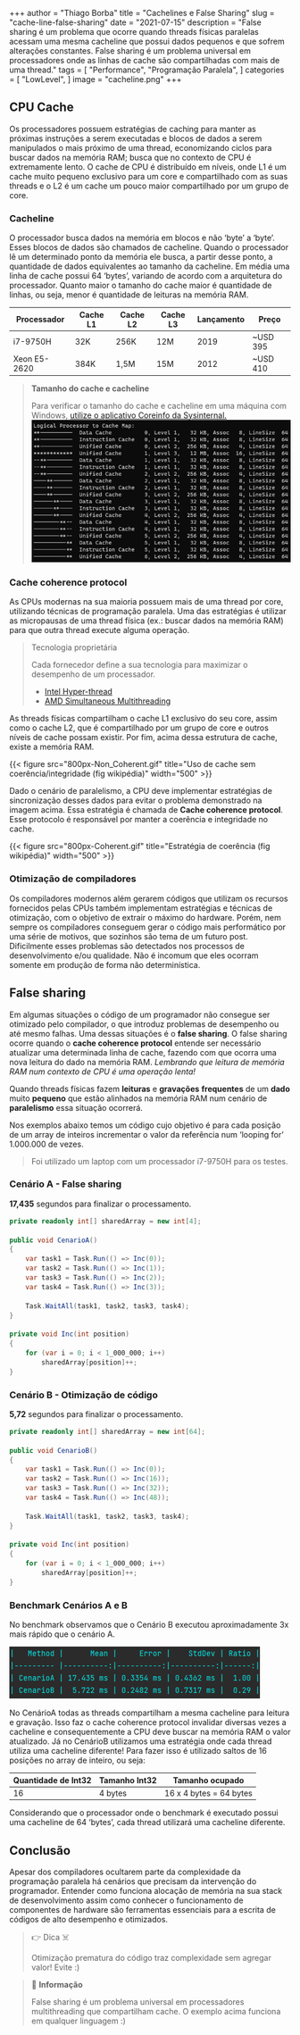 +++
author = "Thiago Borba"
title = "Cachelines e False Sharing"
slug = "cache-line-false-sharing"
date = "2021-07-15"
description = "False sharing é um problema que ocorre quando threads físicas paralelas acessam uma mesma cacheline que possui dados pequenos e que sofrem alterações constantes. False sharing é um problema universal em processadores onde as linhas de cache são compartilhadas com mais de uma thread."
tags = [
"Performance",
"Programação Paralela",
]
categories = [
"LowLevel",
]
image = "cacheline.png"
+++

## CPU Cache
Os processadores possuem estratégias de caching para manter as próximas instruções a serem executadas e blocos
de dados a serem manipulados o mais próximo de uma thread, economizando ciclos para buscar dados na memória RAM; busca que no contexto de CPU é extremamente lento.
O cache de CPU é distribuído em níveis, onde L1 é um cache muito pequeno exclusivo para um core e compartilhado com as suas threads e o L2 é um
cache um pouco maior compartilhado por um grupo de core.

### Cacheline
O processador busca dados na memória em blocos e não ‘byte’ a ‘byte’. Esses blocos de dados são chamados de cacheline.
Quando o processador lê um determinado ponto da memória ele busca, a partir desse ponto,
a quantidade de dados equivalentes ao tamanho da cacheline.
Em média uma linha de cache possui 64 ‘bytes’, variando de acordo com a arquitetura do processador. Quanto maior o tamanho do cache
maior é quantidade de linhas, ou seja, menor é quantidade de leituras na memória RAM.

| Processador| Cache L1 | Cache L2 | Cache L3| Lançamento | Preço|
|---|---|---|---|---|---|
|i7-9750H|32K|256K|12M|2019|~USD 395|
|Xeon E5-2620 |384K|1,5M|15M|2012|~USD 410|

> **Tamanho do cache e cacheline**
> 
> Para verificar o tamanho do cache e cacheline em uma máquina com Windows, [utilize o aplicativo Coreinfo da Sysinternal.](https://docs.microsoft.com/en-us/sysinternals/downloads/coreinfo)
> ![Execução do Coreinfo](coreinfo.png)

### Cache coherence protocol
As CPUs modernas na sua maioria possuem mais de uma thread por core, utilizando técnicas de programação paralela. 
Uma das estratégias é utilizar as micropausas de uma thread física (ex.: buscar dados na memória RAM) para que outra thread
execute alguma operação.

> Tecnologia proprietária
> 
> Cada fornecedor define a sua tecnologia para maximizar o desempenho de um processador.
> - [Intel Hyper-thread](https://www.intel.com.br/content/www/br/pt/gaming/resources/hyper-threading.html)
> - [AMD Simultaneous Multithreading](https://www.amd.com/)

As threads físicas compartilham o cache L1 exclusivo do seu core, assim como o cache L2, que é compartilhado por um grupo de core e outros
níveis de cache possam existir. Por fim, acima dessa estrutura de cache, existe a memória RAM.

{{< figure src="800px-Non_Coherent.gif" title="Uso de cache sem coerência/integridade (fig wikipédia)" width="500" >}}

Dado o cenário de paralelismo, a CPU deve implementar estratégias de sincronização desses dados para evitar o problema demonstrado na imagem acima.
Essa estratégia é chamada de **Cache coherence protocol**. Esse protocolo é responsável por manter a coerência e integridade no cache.

{{< figure src="800px-Coherent.gif" title="Estratégia de coerência (fig wikipédia)" width="500" >}}

### Otimização de compiladores
Os compiladores modernos além gerarem códigos que utilizam os recursos fornecidos pelas CPUs também implementam estratégias e técnicas
de otimização, com o objetivo de extrair o máximo do hardware. Porém, nem sempre os compiladores conseguem gerar o código mais performático 
por uma série de motivos, que sozinhos são tema de um futuro post.
Dificilmente esses problemas são detectados nos processos de desenvolvimento e/ou qualidade. Não é incomum que eles ocorram somente em 
produção de forma não determinística.

## False sharing
Em algumas situações o código de um programador não consegue ser otimizado pelo compilador, o que introduz problemas
de desempenho ou até mesmo falhas. Uma dessas situações é o **false sharing**. O false sharing ocorre quando o **cache coherence protocol**
entende ser necessário atualizar uma determinada linha de cache, fazendo com que ocorra uma nova leitura do dado na memória RAM. 
_Lembrando que leitura de memória RAM num contexto de CPU é uma operação lenta!_ 

Quando threads físicas fazem **leituras** e **gravações** **frequentes** de um **dado** muito **pequeno** que estão alinhados na memória RAM num cenário de **paralelismo**
essa situação ocorrerá.

Nos exemplos abaixo temos um código cujo objetivo é para cada posição de um array de inteiros incrementar o valor da referência num ‘looping for’ 1.000.000 de vezes.
> Foi utilizado um laptop com um processador i7-9750H para os testes.

### Cenário A - False sharing
 **17,435** segundos para finalizar o processamento.
```csharp
private readonly int[] sharedArray = new int[4];

public void CenarioA()
{
    var task1 = Task.Run(() => Inc(0));
    var task2 = Task.Run(() => Inc(1));
    var task3 = Task.Run(() => Inc(2));
    var task4 = Task.Run(() => Inc(3));

    Task.WaitAll(task1, task2, task3, task4);
}

private void Inc(int position)
{
    for (var i = 0; i < 1_000_000; i++)
        sharedArray[position]++;
}
```

### Cenário B - Otimização de código
**5,72** segundos para finalizar o processamento.
```csharp
private readonly int[] sharedArray = new int[64];

public void CenarioB()
{
    var task1 = Task.Run(() => Inc(0));
    var task2 = Task.Run(() => Inc(16));
    var task3 = Task.Run(() => Inc(32));
    var task4 = Task.Run(() => Inc(48));

    Task.WaitAll(task1, task2, task3, task4);
}

private void Inc(int position)
{
    for (var i = 0; i < 1_000_000; i++)
        sharedArray[position]++;
}
```

### Benchmark Cenários A e B
No benchmark observamos que o Cenário B executou aproximadamente 3x mais rápido que o cenário A.

![Benchmark A x B](benchmark.png)

No CenárioA todas as threads compartilham a mesma cacheline para leitura e gravação. Isso faz o cache coherence protocol 
invalidar diversas vezes a cacheline e consequentemente a CPU deve buscar na memória RAM o valor atualizado.
Já no CenárioB utilizamos uma estratégia onde cada thread utiliza uma cacheline diferente! Para fazer isso é utilizado 
saltos de 16 posições no array de inteiro, ou seja:

|Quantidade de Int32| Tamanho Int32|Tamanho ocupado|
|---|---|---|
|16|4 bytes|16 x 4 bytes = 64 bytes|

Considerando que o processador onde o benchmark é executado possui uma cacheline de 64 ‘bytes’, cada thread utilizará uma 
cacheline diferente.

## Conclusão
Apesar dos compiladores ocultarem parte da complexidade da programação paralela há cenários que precisam da intervenção do programador.
Entender como funciona alocação de memória na sua stack de desenvolvimento assim como conhecer o funcionamento de componentes de hardware
são ferramentas essenciais para a escrita de códigos de alto desempenho e otimizados.

> 👉 Dica ☠️
> 
> Otimização prematura do código traz complexidade sem agregar valor! Evite :)

> 🤯 **Informação**
> 
> False sharing é um problema universal em processadores multithreading que compartilham cache. 
> O exemplo acima funciona em qualquer linguagem :) 